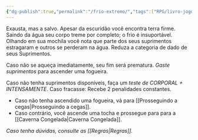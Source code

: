 ```yaml
---
{"dg-publish":true,"permalink":"/frio-extremo/","tags":["RPG/livro-jogo/Draegeni/story-points"],"created":"2024-12-23T14:59:35.638-05:00","updated":"2024-12-24T16:29:54.662-05:00"}
---
```



Exausta, mas a salvo. Apesar da escuridão você encontra terra firme. Saindo da água seu corpo treme por completo; o frio é insuportável. Olhando em sua mochila você nota que parte dos seus suprimentos estragaram e outros se perderam na água. Reduza a categoria de dado de seus Suprimentos.

Caso não se aqueça imediatamente, seu fim será prematura. *Gaste suprimentos* para ascender uma fogueira.

Caso não tenha suprimentos disponíveis, faça um *teste de CORPORAL + INTENSAMENTE*. Caso fracasse: Recebe 2 penalidades constantes.

- Caso não tenha ascendido uma fogueira, vá para [[Prosseguindo a cegas\|Prosseguindo a cegas]].
- Caso contrário, você ascende uma tocha e prossegue para para a [[Caverna Congelada\|Caverna Congelada]].

*Caso tenha dúvidas, consulte as [[Regras\|Regras]].*
